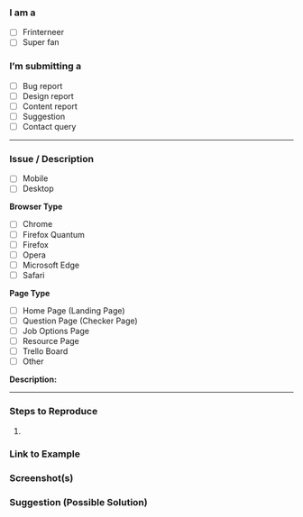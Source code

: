 ### I am a
- [ ] Frinterneer 
- [ ] Super fan

### I’m submitting a 
- [ ] Bug report
- [ ] Design report
- [ ] Content report
- [ ] Suggestion 
- [ ] Contact query
---
### Issue / Description
- [ ] Mobile 
- [ ] Desktop 

**Browser Type**
- [ ] Chrome
- [ ] Firefox Quantum
- [ ] Firefox
- [ ] Opera
- [ ] Microsoft Edge
- [ ] Safari

**Page Type**
- [ ] Home Page (Landing Page)
- [ ] Question Page (Checker Page)
- [ ] Job Options Page
- [ ] Resource Page
- [ ] Trello Board 
- [ ] Other 

**Description:**




----
### Steps to Reproduce
1.

### Link to Example


### Screenshot(s)

### Suggestion (Possible Solution)
